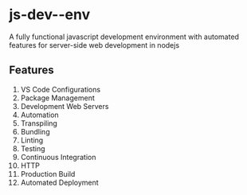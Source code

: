 # js-dev--env
A fully functional javascript development environment with automated features for server-side web development in nodejs

## Features

1. VS Code Configurations
2. Package Management
3. Development Web Servers
4. Automation
5. Transpiling
6. Bundling
7. Linting
8. Testing
9. Continuous Integration 
10. HTTP
11. Production Build
12. Automated Deployment

